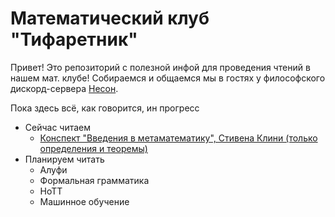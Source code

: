 # Математический клуб "Тифаретник"
Привет! Это репозиторий с полезной инфой для проведения чтений в нашем мат. клубе! Собираемся и общаемся мы в гостях у философского дискорд-сервера [Несон](https://discord.gg/GNb2u4m). 

Пока здесь всё, как говорится, ин прогресс

- Сейчас читаем
	- [Конспект "Введения в метаматематику", Стивена Клини (только определения и теоремы)](https://github.com/nerdladybug/math_club/blob/main/metamath_intro/metamath_intro_%D1%81.pdf)
- Планируем читать
	- Алуфи
	- Формальная грамматика
	- HoTT
	- Машинное обучение
